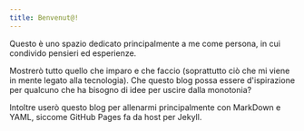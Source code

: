 ```yaml
---
title: Benvenut@!
---
```


Questo è uno spazio dedicato principalmente a me come persona, in cui condivido pensieri ed esperienze.

Mostrerò tutto quello che imparo e che faccio (soprattutto ciò che mi viene in mente legato alla tecnologia).
Che questo blog possa essere d'ispirazione per qualcuno che ha bisogno di idee per uscire dalla monotonia? 

Intoltre userò questo blog per allenarmi principalmente con MarkDown e YAML, siccome GitHub Pages fa da host per Jekyll.
